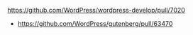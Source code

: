 https://github.com/WordPress/wordpress-develop/pull/7020

-   https://github.com/WordPress/gutenberg/pull/63470
